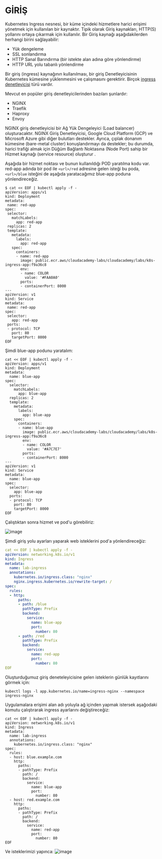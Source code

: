 # GİRİŞ
Kubernetes Ingress nesnesi, bir küme içindeki hizmetlere harici erişimi yönetmek için kullanılan bir kaynaktır. Tipik olarak Giriş kaynakları, HTTP(S) yollarını ortaya çıkarmak için kullanılır. Bir Giriş kaynağı aşağıdakilerden herhangi birini sağlayabilir:

* Yük dengeleme
* SSL sonlandırma
* HTTP Sanal Barındırma (bir istekte alan adına göre yönlendirme)
* HTTP URL yolu tabanlı yönlendirme

Bir giriş (ingress) kaynağının kullanılması, bir giriş Denetleyicisinin Kubernetes kümesine yüklenmesini ve çalışmasını gerektirir. 
Birçok [ingress denetleyicisi](https://kubernetes.io/docs/concepts/services-networking/ingress-controllers/#additional-controllers) türü vardır. 

Mevcut en popüler giriş denetleyicilerinden bazıları şunlardır:
* NGINX
* Traefik
* Haproxy
* Envoy

 NGINX giriş denetleyicisi bir Ağ Yük Dengeleyici (Load balancer) oluşturacaktır. 
 NGINX Giriş Denetleyicisi, Google Cloud Platform (GCP) ve Microsoft Azure gibi diğer bulutları destekler. 
 Ayrıca, çıplak donanım kümesine (bare-metal cluster) konuşlandırmayı da destekler; bu durumda, harici trafiği almak için Düğüm Bağlantı Noktasına (Node Port) sahip bir Hizmet kaynağı (service resource) oluşturur .
 
 
 Aşağıda bir hizmet noktası ve bunun kullanıldığı POD yaratılma kodu var. 
 red-app adında bir pod ile `<url>/red` adresine gelen isteği bu poda, `<url>/blue` isteğini de aşağıda yaratacağımız blue-app poduna yönlendireceğiz.
 
 ```shell
$ cat << EOF | kubectl apply -f -
apiVersion: apps/v1
kind: Deployment
metadata:
  name: red-app
spec:
  selector:
    matchLabels:
      app: red-app
  replicas: 2
  template:
    metadata:
      labels:
        app: red-app
    spec:
      containers:
      - name: red-app
        image: public.ecr.aws/cloudacademy-labs/cloudacademy/labs/k8s-ingress-app:f9a36c8
        env:
        - name: COLOR
          value: '#FAA0A0'
        ports:
        - containerPort: 8000
---
apiVersion: v1
kind: Service
metadata:
  name: red-app
spec:
  selector:
    app: red-app
  ports:
  - protocol: TCP
    port: 80
    targetPort: 8000
EOF
```

Şimdi blue-app podunu yaratalım:
```shell
cat << EOF | kubectl apply -f -
apiVersion: apps/v1
kind: Deployment
metadata:
  name: blue-app
spec:
  selector:
    matchLabels:
      app: blue-app
  replicas: 2
  template:
    metadata:
      labels:
        app: blue-app
    spec:
      containers:
      - name: blue-app
        image: public.ecr.aws/cloudacademy-labs/cloudacademy/labs/k8s-ingress-app:f9a36c8
        env:
        - name: COLOR
          value: '#A7C7E7'
        ports:
        - containerPort: 8000
---
apiVersion: v1
kind: Service
metadata:
  name: blue-app
spec:
  selector:
    app: blue-app
  ports:
  - protocol: TCP
    port: 80
    targetPort: 8000
EOF
```

Çalıştıktan sonra hizmet ve pod'u görebiliriz:

![image](https://user-images.githubusercontent.com/261946/230256699-146d80d0-ee6b-40bf-b751-8d1372d91be7.png)

Şimdi giriş yolu ayarları yaparak web isteklerini pod'a yönlendireceğiz: 

```yaml
cat << EOF | kubectl apply -f -
apiVersion: networking.k8s.io/v1
kind: Ingress
metadata:
  name: lab-ingress
  annotations:
    kubernetes.io/ingress.class: "nginx"
    nginx.ingress.kubernetes.io/rewrite-target: /
spec:
  rules:
  - http:
      paths:
      - path: /blue
        pathType: Prefix
        backend:
          service:
            name: blue-app
            port:
              number: 80
      - path: /red
        pathType: Prefix
        backend:
          service:
            name: red-app
            port:
              number: 80
EOF
```

Oluşturduğumuz giriş deneteleyicisine gelen isteklerin günlük kayıtlarını görmek için:

```shell
kubectl logs -l app.kubernetes.io/name=ingress-nginx --namespace ingress-nginx
```

Uygulamalara erişimi alan adı yoluyla ağ içinden yapmak istersek aşağodaki komutu çalıştırarak ingress ayarlarını değiştireceğiz:

```shell
cat << EOF | kubectl apply -f -
apiVersion: networking.k8s.io/v1
kind: Ingress
metadata:
  name: lab-ingress
  annotations:
    kubernetes.io/ingress.class: "nginx"
spec:
  rules:
  - host: blue.example.com
    http:
      paths:
      - pathType: Prefix
        path: /
        backend:
          service:
            name: blue-app
            port:
              number: 80
  - host: red.example.com
    http:
      paths:
      - pathType: Prefix
        path: /
        backend:
          service:
            name: red-app
            port:
              number: 80
EOF
```

Ve isteklerimizi yapınca:
![image](https://user-images.githubusercontent.com/261946/230258923-2c9ab6dc-93b9-4313-af65-219ac0d64b6e.png)




